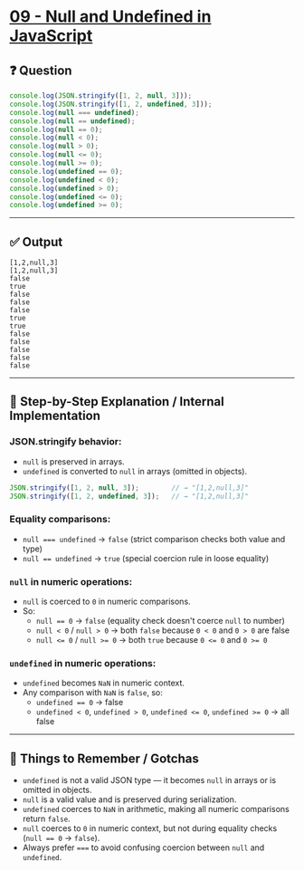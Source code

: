 # [09 - Null and Undefined in JavaScript](https://bigfrontend.dev/quiz/null-and-undefined)

## ❓ Question

```js
console.log(JSON.stringify([1, 2, null, 3]));
console.log(JSON.stringify([1, 2, undefined, 3]));
console.log(null === undefined);
console.log(null == undefined);
console.log(null == 0);
console.log(null < 0);
console.log(null > 0);
console.log(null <= 0);
console.log(null >= 0);
console.log(undefined == 0);
console.log(undefined < 0);
console.log(undefined > 0);
console.log(undefined <= 0);
console.log(undefined >= 0);
```

---

## ✅ Output

```
[1,2,null,3]
[1,2,null,3]
false
true
false
false
false
true
true
false
false
false
false
false
```

---

## 🧠 Step-by-Step Explanation / Internal Implementation

### JSON.stringify behavior:

- `null` is preserved in arrays.
- `undefined` is converted to `null` in arrays (omitted in objects).

```js
JSON.stringify([1, 2, null, 3]);        // → "[1,2,null,3]"
JSON.stringify([1, 2, undefined, 3]);   // → "[1,2,null,3]"
```

### Equality comparisons:

- `null === undefined` → `false` (strict comparison checks both value and type)
- `null == undefined` → `true` (special coercion rule in loose equality)

### `null` in numeric operations:

- `null` is coerced to `0` in numeric comparisons.
- So:
  - `null == 0` → `false` (equality check doesn't coerce `null` to number)
  - `null < 0` / `null > 0` → both `false` because `0 < 0` and `0 > 0` are false
  - `null <= 0` / `null >= 0` → both `true` because `0 <= 0` and `0 >= 0`

### `undefined` in numeric operations:

- `undefined` becomes `NaN` in numeric context.
- Any comparison with `NaN` is `false`, so:
  - `undefined == 0` → false
  - `undefined < 0`, `undefined > 0`, `undefined <= 0`, `undefined >= 0` → all false

---

## 📌 Things to Remember / Gotchas

- `undefined` is not a valid JSON type — it becomes `null` in arrays or is omitted in objects.
- `null` is a valid value and is preserved during serialization.
- `undefined` coerces to `NaN` in arithmetic, making all numeric comparisons return `false`.
- `null` coerces to `0` in numeric context, but not during equality checks (`null == 0` → `false`).
- Always prefer `===` to avoid confusing coercion between `null` and `undefined`.